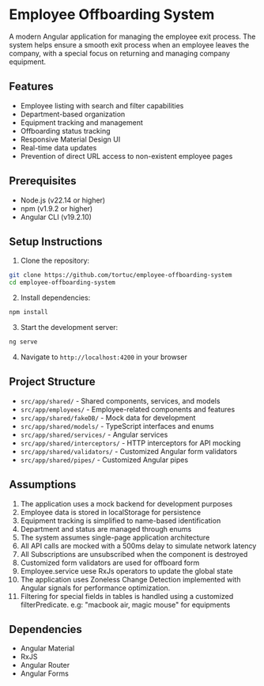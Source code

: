 # Employee Offboarding System

A modern Angular application for managing the employee exit process. The system helps ensure a smooth exit process when an employee leaves the company, with a special focus on returning and managing company equipment.

## Features

- Employee listing with search and filter capabilities
- Department-based organization
- Equipment tracking and management
- Offboarding status tracking
- Responsive Material Design UI
- Real-time data updates
- Prevention of direct URL access to non-existent employee pages

## Prerequisites

- Node.js (v22.14 or higher)
- npm (v1.9.2 or higher)
- Angular CLI (v19.2.10)

## Setup Instructions

1. Clone the repository:
```bash
git clone https://github.com/tortuc/employee-offboarding-system
cd employee-offboarding-system
```

2. Install dependencies:
```bash
npm install
```

3. Start the development server:
```bash
ng serve
```

4. Navigate to `http://localhost:4200` in your browser

## Project Structure

- `src/app/shared/` - Shared components, services, and models
- `src/app/employees/` - Employee-related components and features
- `src/app/shared/fakeDB/` - Mock data for development
- `src/app/shared/models/` - TypeScript interfaces and enums
- `src/app/shared/services/` - Angular services
- `src/app/shared/interceptors/` - HTTP interceptors for API mocking
- `src/app/shared/validators/` - Customized Angular form validators
- `src/app/shared/pipes/` - Customized Angular pipes

## Assumptions

1. The application uses a mock backend for development purposes
2. Employee data is stored in localStorage for persistence
3. Equipment tracking is simplified to name-based identification
4. Department and status are managed through enums
5. The system assumes single-page application architecture
6. All API calls are mocked with a 500ms delay to simulate network latency
7. All Subscriptions are unsubscribed when the component is destroyed
8. Customized form validators are used for offboard form
9. Employee.service uese RxJs operators to update the global state
10. The application uses Zoneless Change Detection implemented with Angular signals for performance optimization.
11. Filtering for special fields in tables is handled using a customized filterPredicate. e.g: "macbook air, magic mouse" for equipments

## Dependencies

- Angular Material
- RxJS
- Angular Router
- Angular Forms
